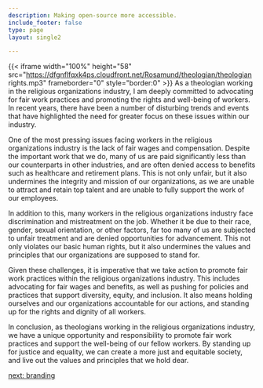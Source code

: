 ```yaml
---
description: Making open-source more accessible.
include_footer: false
type: page
layout: single2

---
```



{{< iframe width="100%" height="58" src="https://dfgnflfqxk4ps.cloudfront.net/Rosamund/theologian/theologian rights.mp3" frameborder="0" style="border:0" >}}
As a theologian working in the religious organizations industry, I am deeply committed to advocating for fair work practices and promoting the rights and well-being of workers. In recent years, there have been a number of disturbing trends and events that have highlighted the need for greater focus on these issues within our industry.

One of the most pressing issues facing workers in the religious organizations industry is the lack of fair wages and compensation. Despite the important work that we do, many of us are paid significantly less than our counterparts in other industries, and are often denied access to benefits such as healthcare and retirement plans. This is not only unfair, but it also undermines the integrity and mission of our organizations, as we are unable to attract and retain top talent and are unable to fully support the work of our employees.

In addition to this, many workers in the religious organizations industry face discrimination and mistreatment on the job. Whether it be due to their race, gender, sexual orientation, or other factors, far too many of us are subjected to unfair treatment and are denied opportunities for advancement. This not only violates our basic human rights, but it also undermines the values and principles that our organizations are supposed to stand for.

Given these challenges, it is imperative that we take action to promote fair work practices within the religious organizations industry. This includes advocating for fair wages and benefits, as well as pushing for policies and practices that support diversity, equity, and inclusion. It also means holding ourselves and our organizations accountable for our actions, and standing up for the rights and dignity of all workers.

In conclusion, as theologians working in the religious organizations industry, we have a unique opportunity and responsibility to promote fair work practices and support the well-being of our fellow workers. By standing up for justice and equality, we can create a more just and equitable society, and live out the values and principles that we hold dear.


<a href="https://workdojos.com/theologian/branding">next: branding</a>
